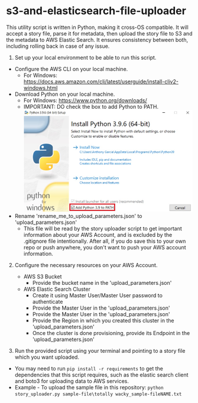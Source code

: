 # s3-and-elasticsearch-file-uploader

This utility script is written in Python, making it cross-OS compatible. It will accept a story file, parse it for metadata, then upload the story file to S3 and the metadata to AWS Elastic Search. It ensures consistency between both, including rolling back in case of any issue.

1. Set up your local environment to be able to run this script.
- Configure the AWS CLI on your local machine.
    - For Windows: https://docs.aws.amazon.com/cli/latest/userguide/install-cliv2-windows.html
- Download Python on your local machine.
    - For Windows: https://www.python.org/downloads/
    - IMPORTANT: DO check the box to add Python to PATH.
            ![Alt text](check-add-to-path.jpg?raw=true "Optional Title")
- Rename 'rename_me_to_upload_parameters.json' to 'upload_parameters.json'
    - This file will be read by the story uploader script to get important information about your AWS Account, and is excluded by the .gitignore file intentionally. After all, if you do save this to your own repo or push anywhere, you don't want to push your AWS account information.

2. Configure the necessary resources on your AWS Account.
    - AWS S3 Bucket
        - Provide the bucket name in the 'upload_parameters.json'
    - AWS Elastic Search Cluster
        - Create it using Master User/Master User password to authenticate
        - Provide the Master User in the 'upload_parameters.json'
        - Provide the Master User in the 'upload_parameters.json'
        - Provide the Region in which you created this cluster in the 'upload_parameters.json'
        - Once the cluster is done provisioning, provide its Endpoint in the 'upload_parameters.json'


3. Run the provided script using your terminal and pointing to a story file which you want uploaded.
- You may need to run `pip install -r requirements` to get the dependencies that this script requires, such as the elastic search client and boto3 for uploading data to AWS services.
- Example - To upload the sample file in this repository:
`python story_uploader.py sample-file\totally wacky_sample-fileNAME.txt`




